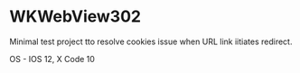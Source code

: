 # WKWebView302

Minimal test project tto resolve cookies issue when URL link iitiates redirect.

OS - IOS 12, 
X Code 10


